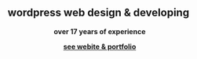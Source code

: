 <h2 style="text-align: center;">wordpress web design &amp; developing&nbsp;</h2>
<p style="text-align: center;"><strong>over 17 years of experience</strong></p>
<p style="text-align: center;"><strong><a href="https://seodoityourself.co.il/" target="_blank" rel="noopener">see webite &amp; portfolio</a><br /><br /></strong></p>
